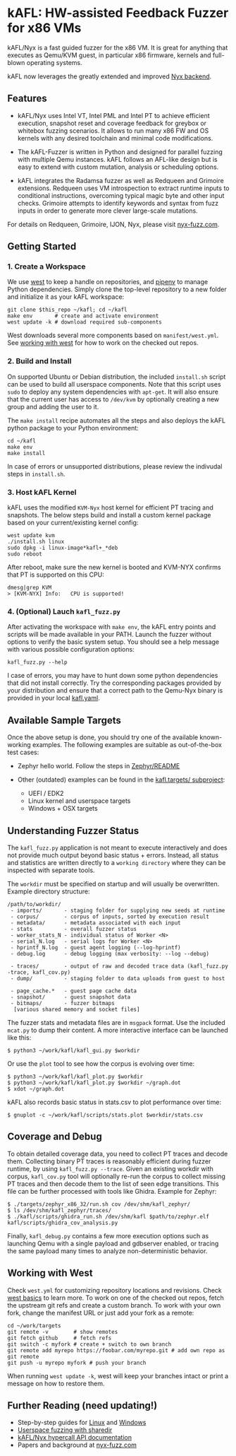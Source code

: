 # kAFL: HW-assisted Feedback Fuzzer for x86 VMs

kAFL/Nyx is a fast guided fuzzer for the x86 VM. It is great for anything that
executes as Qemu/KVM guest, in particular x86 firmware, kernels and full-blown
operating systems.

kAFL now leverages the greatly extended and improved [Nyx backend](https://nyx-fuzz.com).

## Features

- kAFL/Nyx uses Intel VT, Intel PML and Intel PT to achieve efficient execution,
  snapshot reset and coverage feedback for greybox or whitebox fuzzing scenarios.
  It allows to run many x86 FW and OS kernels with any desired toolchain and
  minimal code modifications.

- The kAFL-Fuzzer is written in Python and designed for parallel fuzzing with
  multiple Qemu instances. kAFL follows an AFL-like design but is easy to
  extend with custom mutation, analysis or scheduling options.

- kAFL integrates the Radamsa fuzzer as well as Redqueen and Grimoire extensions.
  Redqueen uses VM introspection to extract runtime inputs to conditional
  instructions, overcoming typical magic byte and other input checks. Grimoire
  attempts to identify keywords and syntax from fuzz inputs in order to generate
  more clever large-scale mutations.

For details on Redqueen, Grimoire, IJON, Nyx, please visit [nyx-fuzz.com](https://nyx-fuzz.com).

## Getting Started

### 1. Create a Workspace

We use [west](https://docs.zephyrproject.org/latest/guides/west/) to keep
a handle on repositories, and [pipenv](https://pypi.org/project/pipenv/) to
manage Python dependencies. Simply clone the top-level repository to a new
folder and initialize it as your kAFL workspace:

```shell
git clone $this_repo ~/kafl; cd ~/kafl
make env       # create and activate environment
west update -k # download required sub-components
```

West downloads several more components based on `manifest/west.yml`.
See [working with west](README.md#working-with-west) for how to work on the
checked out repos.

### 2. Build and Install

On supported Ubuntu or Debian distribution, the included `install.sh` script can
be used to build all userspace components. Note that this script uses `sudo`
to deploy any system dependencies with `apt-get`. It will also ensure that the
current user has access to `/dev/kvm` by optionally creating a new group and
adding the user to it.

The `make install` recipe automates all the steps and also deploys the kAFL
python package to your Python environment:

```shell
cd ~/kafl
make env
make install
```

In case of errors or unsupported distributions, please review the indivudal
steps in `install.sh`.

### 3. Host kAFL Kernel

kAFL uses the modified `KVM-Nyx` host kernel for efficient PT tracing and
snapshots. The below steps build and install a custom kernel package based on
your current/existing kernel config:

```shell
west update kvm
./install.sh linux
sudo dpkg -i linux-image*kafl+_*deb
sudo reboot
```

After reboot, make sure the new kernel is booted and KVM-NYX confirms that PT is
supported on this CPU:

```shell
dmesg|grep KVM
> [KVM-NYX] Info:   CPU is supported!
```

### 4. (Optional) Lauch `kafl_fuzz.py`

After activating the workspace with `make env`, the kAFL entry points and
scripts will be made available in your PATH. Launch the fuzzer without options
to verify the basic system setup. You should see a help message with various
possible configuration options:

```shell
kafl_fuzz.py --help
```

I case of errors, you may have to hunt down some python dependencies that did
not install correctly. Try the corresponding packages provided by your
distribution and ensure that a correct path to the Qemu-Nyx binary is provided
in your local [kafl.yaml](kafl.yaml).


## Available Sample Targets

Once the above setup is done, you should try one of the available known-working
examples. The following examples are suitable as out-of-the-box test cases:

- Zephyr hello world. Follow the steps in
  [Zephyr/README](https://github.com/IntelLabs/kafl.targets/tree/master/zephyr_x86_32)

- Other (outdated) examples can be found in the [kafl.targets/ subproject](https://github.com/IntelLabs/kafl.targets/tree/master/):

  - UEFI / EDK2
  - Linux kernel and userspace targets
  - Windows + OSX targets


## Understanding Fuzzer Status

The `kafl_fuzz.py` application is not meant to execute interactively and does
not provide much output beyond basic status + errors. Instead, all status and
statistics are written directly to a `working directory` where they can be
inspected with separate tools.

 The `workdir` must be specified on startup and will usually be overwritten.
Example directory structure:

```
/path/to/workdir/
 - imports/       - staging folder for supplying new seeds at runtime
 - corpus/        - corpus of inputs, sorted by execution result
 - metadata/      - metadata associated with each input
 - stats          - overall fuzzer status
 - worker_stats_N - individual status of Worker <N>
 - serial_N.log   - serial logs for Worker <N>
 - hprintf_N.log  - guest agent logging (--log-hprintf)
 - debug.log      - debug logging (max verbosity: --log --debug)

 - traces/        - output of raw and decoded trace data (kafl_fuzz.py -trace, kafl_cov.py)
 - dump/          - staging folder to data uploads from guest to host

 - page_cache.*   - guest page cache data
 - snapshot/      - guest snapshot data
 - bitmaps/       - fuzzer bitmaps
  [various shared memory and socket files]
```

The fuzzer stats and metadata files are in `msgpack` format. Use the included `mcat.py`
to dump their content. A more interactive interface can be launched like this:

```
$ python3 ~/work/kafl/kafl_gui.py $workdir
```

Or use the `plot` tool to see how the corpus is evolving over time:

```
$ python3 ~/work/kafl/kafl_plot.py $workdir
$ python3 ~/work/kafl/kafl_plot.py $workdir ~/graph.dot
$ xdot ~/graph.dot
```

kAFL also records basic status in stats.csv to plot performance over time:

```
$ gnuplot -c ~/work/kafl/scripts/stats.plot $workdir/stats.csv
```

## Coverage and Debug

To obtain detailed coverage data, you need to collect PT traces and decode them.
Collecting binary PT traces is reasonably efficient during fuzzer runtime, by using
`kafl_fuzz.py --trace`. Given an existing workdir with corpus, `kafl_cov.py` tool
will optionally re-run the corpus to collect missing PT traces and then decode
them to the list of seen edge transitions. This file can be further processed
with tools like Ghidra. Example for Zephyr:

```
$ ./targets/zephyr_x86_32/run.sh cov /dev/shm/kafl_zephyr/
$ ls /dev/shm/kafl_zephyr/traces/
$ ./kafl/scripts/ghidra_run.sh /dev/shm/kafl $path/to/zephyr.elf kafl/scripts/ghidra_cov_analysis.py
```

Finally, `kafl_debug.py` contains a few more execution options such as launching Qemu with a single
payload and gdbserver enabled, or tracing the same payload many times to analyze non-deterministic behavior.


## Working with West

Check `west.yml` for customizing repository locations and revisions. Check [west
basics](https://docs.zephyrproject.org/latest/guides/west/basics.html) to learn
more. To work on one of the checked out repos, fetch the upstream git refs and
create a custom branch. To work with your own fork, change the manifest URL or
just add your fork as a remote:

```
cd ~/work/targets
git remote -v        # show remotes
git fetch github     # fetch refs
git switch -c myfork # create + switch to own branch
git remote add myrepo https://foobar.com/myrepo.git # add own repo as git remote
git push -u myrepo myfork # push your branch
```

When running `west update -k`, west will keep your branches intact or print
a message on how to restore them.


## Further Reading (need updating!)

* Step-by-step guides for [Linux](docs/linux_tutorial.md) and [Windows](docs/windows_tutorial.md)
* [Userspace fuzzing with sharedir](docs/sharedir_tutorial.md)
* [kAFL/Nyx hypercall API documentation](docs/hypercall_api.md)
* Papers and background at [nyx-fuzz.com](https://nyx-fuzz.com)

